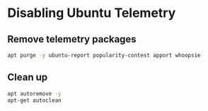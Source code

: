 # Disabling Ubuntu Telemetry

## Remove telemetry packages
```sh
apt purge -y ubuntu-report popularity-contest apport whoopsie
```

## Clean up
```sh
apt autoremove -y
apt-get autoclean
```
